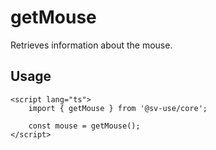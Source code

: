 # getMouse

Retrieves information about the mouse.

## Usage

```svelte
<script lang="ts">
	import { getMouse } from '@sv-use/core';

	const mouse = getMouse();
</script>
```
